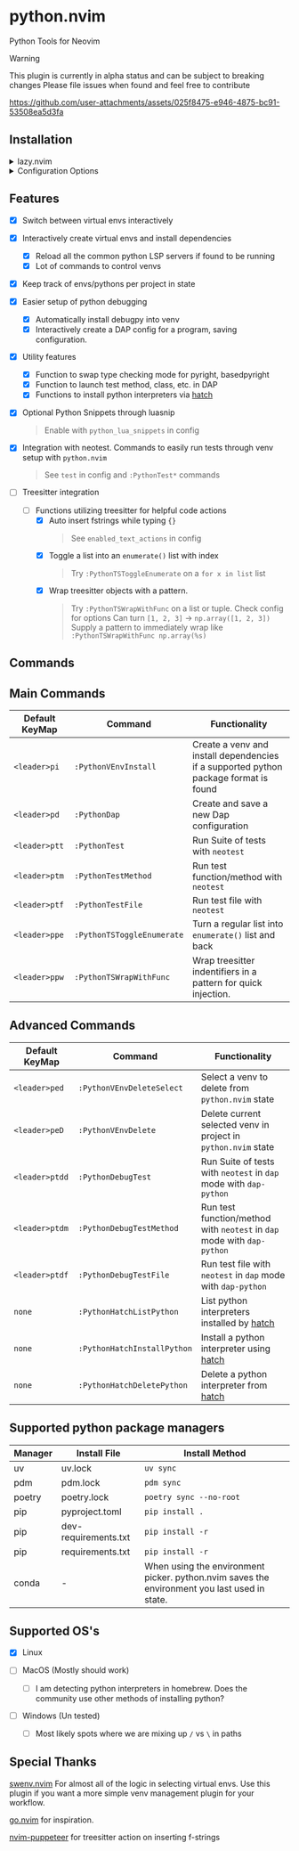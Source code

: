 # python.nvim

Python Tools for Neovim

> [!WARNING]
> This plugin is currently in alpha status and can be subject to breaking changes
> Please file issues when found and feel free to contribute

https://github.com/user-attachments/assets/025f8475-e946-4875-bc91-53508ea5d3fa

## Installation

<details>
<summary>lazy.nvim</summary>

**Example Config**

```lua
return {
  ---@module 'python'
  {
    "joshzcold/python.nvim",
    ---@type python.Config
    opts = { ---@diagnostic disable-line: missing-fields`
    }
  }
}
```

**Include Snippets** by enabling `python_lua_snippets` and adding LuaSnip as a dependency

```lua
return {
  ---@module 'python'
  {
    "joshzcold/python.nvim",
    ---@type python.Config
    opts = { ---@diagnostic disable-line: missing-fields`
        python_lua_snippets = true
    },
  }
}
```

</details>

<details>
<summary>Configuration Options</summary>

```lua
return {
  ---@module 'python'
  {
    "joshzcold/python.nvim",
    ---@type python.Config
    opts = {
        -- Should return a list of tables with a `name` and a `path` entry each.
        -- Gets the argument `venvs_path` set below.
        -- By default just lists the entries in `venvs_path`.
        ---@return VEnv[]
        get_venvs = function(venvs_path)
            return require('python.venv').get_venvs(venvs_path)
        end,
        -- Path for venvs picker
        venvs_path = vim.fn.expand('~/.virtualenvs'),
        -- Something to do after setting an environment
        post_set_venv = nil,
        -- base path for creating new venvs
        auto_create_venv_path = function(parent_dir)
            return vim.fs.joinpath(parent_dir, '.venv')
        end,
        -- Patterns for autocmd LspAttach that trigger the auto venv logic
        -- Add onto this list if you depend on venvs for other file types
        -- like .yaml, .yml for ansible
        auto_venv_lsp_attach_patterns = { "*.py" },

        -- Filetypes to activate commands for python.nvim
        command_setup_filetypes = { "python" },

        -- Load python.nvim python snippets
        python_lua_snippets = false,

        -- List of text actions to take on InsertLeave, TextChanged
        -- Put in empty table or nil to disable
        enabled_text_actions = {
            "f-strings" -- When inserting {}, put in an f-string
        },
        -- options with treesitter
        treesitter = {
            functions = {
            -- Wrap treesitter identifier under cursor using substitute_options
                wrapper = {
                    -- Substitute options for PythonTSWrapWithFunc
                    substitute_options = {
                    "np.array(%s)",
                    },
                    -- Look for tree-sitter types to wrap
                    find_types = {
                    "tuple", "string", "true", "false", "list", "call", "parenthesized_expression"
                    }
                }
            }
        },
        -- Adjust when enabled_text_actions is triggered
        enabled_text_actions_autocmd_events = { "InsertLeave" },

        -- Load python keymaps. Everything starting with <leader>p...
        keymaps = {
            -- following nvim_set_keymap() mode, lhs, rhs, opts
            mappings = {
            ['<leader>pv'] = { "n", "<cmd>PythonVEnvPick<cr>", { desc = "python.nvim: pick venv" } },
            ['<leader>pi'] = { "n", "<cmd>PythonVEnvInstall<cr>", { desc = "python.nvim: python venv install" } },
            ['<leader>pd'] = { "n", "<cmd>PythonDap<cr>", { desc = "python.nvim: python run debug program" } },

            -- Test Actions
            ['<leader>ptt'] = { "n", "<cmd>PythonTest<cr>", { desc = "python.nvim: python run test suite" } },
            ['<leader>ptm'] = { "n", "<cmd>PythonTestMethod<cr>", { desc = "python.nvim: python run test method" } },
            ['<leader>ptf'] = { "n", "<cmd>PythonTestFile<cr>", { desc = "python.nvim: python run test file" } },
            ['<leader>ptdd'] = { "n", "<cmd>PythonDebugTest<cr>", { desc = "python.nvim: run test suite in debug mode." } },
            ['<leader>ptdm'] = { "n", "<cmd>PythonDebugTestMethod<cr>", { desc = "python.nvim: run test method in debug mode." } },
            ['<leader>ptdf'] = { "n", "<cmd>PythonDebugTestFile<cr>", { desc = "python.nvim: run test file in debug mode." } },

            -- VEnv Actions
            ['<leader>ped'] = { "n", "<cmd>PythonVEnvDeleteSelect<cr>", { desc = "python.nvim: select and delete a known venv." } },
            ['<leader>peD'] = { "n", "<cmd>PythonVEnvDelete<cr>", { desc = "python.nvim: delete current venv set." } },

            -- Language Actions
            ['<leader>ppe'] = { "n", "<cmd>PythonTSToggleEnumerate<cr>", { desc = "python.nvim: turn list into enumerate" } },
            ['<leader>ppw'] = { "n", "<cmd>PythonTSWrapWithFunc<cr>", { desc = "python.nvim: wrap treesitter identifier with pattern" } },
            }
        },
        -- Settings regarding ui handling
        ui = {
            -- Amount of time to pause closing of ui after a finished task
            ui_close_timeout = 5000,
            -- zindex of new ui elements.
            zindex = 999,
            -- Default ui style for interfaces created by python.nvim
            ---@alias python_ui_default_style "'popup'|nil"
            default_ui_style = "popup",
            popup = {
            demensions = {
                width = "60",
                height = "25"
            }
            }
        },

        -- Tell neotest-python which test runner to use
        test = {
            test_runner = "pytest"
        }
    }
  }
}

```

</details>

## Features

- [x] Switch between virtual envs interactively
- [x] Interactively create virtual envs and install dependencies

  - [x] Reload all the common python LSP servers if found to be running
  - [x] Lot of commands to control venvs

- [x] Keep track of envs/pythons per project in state

- [x] Easier setup of python debugging

  - [x] Automatically install debugpy into venv
  - [x] Interactively create a DAP config for a program, saving configuration.

- [x] Utility features

  - [x] Function to swap type checking mode for pyright, basedpyright
  - [x] Function to launch test method, class, etc. in DAP
  - [x] Functions to install python interpreters via [hatch](https://hatch.pypa.io/latest/)

- [x] Optional Python Snippets through luasnip

  > Enable with `python_lua_snippets` in config

- [x] Integration with neotest. Commands to easily run tests through venv setup with `python.nvim`

  > See `test` in config and `:PythonTest*` commands

- [ ] Treesitter integration
  - [ ] Functions utilizing treesitter for helpful code actions
    - [x] Auto insert fstrings while typing `{}`
      > See `enabled_text_actions` in config
    - [x] Toggle a list into an `enumerate()` list with index
      > Try `:PythonTSToggleEnumerate` on a `for x in list` list
    - [x] Wrap treesitter objects with a pattern.
      > Try `:PythonTSWrapWithFunc` on a list or tuple. Check config for options
      > Can turn `[1, 2, 3]` -> `np.array([1, 2, 3])`
      > Supply a pattern to immediately wrap like `:PythonTSWrapWithFunc np.array(%s)`

## Commands

## Main Commands

| Default KeyMap | Command                    | Functionality                                                                        |
| -------------- | -------------------------- | ------------------------------------------------------------------------------------ |
| `<leader>pi`   | `:PythonVEnvInstall`       | Create a venv and install dependencies if a supported python package format is found |
| `<leader>pd`   | `:PythonDap`               | Create and save a new Dap configuration                                              |
| `<leader>ptt`  | `:PythonTest`              | Run Suite of tests with `neotest`                                                    |
| `<leader>ptm`  | `:PythonTestMethod`        | Run test function/method with `neotest`                                              |
| `<leader>ptf`  | `:PythonTestFile`          | Run test file with `neotest`                                                         |
| `<leader>ppe`  | `:PythonTSToggleEnumerate` | Turn a regular list into `enumerate()` list and back                                 |
| `<leader>ppw`  | `:PythonTSWrapWithFunc`    | Wrap treesitter indentifiers in a pattern for quick injection.                       |

## Advanced Commands

| Default KeyMap | Command                     | Functionality                                                                |
| -------------- | --------------------------- | ---------------------------------------------------------------------------- |
| `<leader>ped`  | `:PythonVEnvDeleteSelect`   | Select a venv to delete from `python.nvim` state                             |
| `<leader>peD`  | `:PythonVEnvDelete`         | Delete current selected venv in project in `python.nvim` state               |
| `<leader>ptdd` | `:PythonDebugTest`          | Run Suite of tests with `neotest` in `dap` mode with `dap-python`            |
| `<leader>ptdm` | `:PythonDebugTestMethod`    | Run test function/method with `neotest` in `dap` mode with `dap-python`      |
| `<leader>ptdf` | `:PythonDebugTestFile`      | Run test file with `neotest` in `dap` mode with `dap-python`                 |
| `none`         | `:PythonHatchListPython`    | List python interpreters installed by [hatch](https://hatch.pypa.io/latest/) |
| `none`         | `:PythonHatchInstallPython` | Install a python interpreter using [hatch](https://hatch.pypa.io/latest/)    |
| `none`         | `:PythonHatchDeletePython`  | Delete a python interpreter from [hatch](https://hatch.pypa.io/latest/)      |

## Supported python package managers

| Manager | Install File         | Install Method                                                                               |
| ------- | -------------------- | -------------------------------------------------------------------------------------------- |
| uv      | uv.lock              | `uv sync`                                                                                    |
| pdm     | pdm.lock             | `pdm sync`                                                                                   |
| poetry  | poetry.lock          | `poetry sync --no-root`                                                                      |
| pip     | pyproject.toml       | `pip install .`                                                                              |
| pip     | dev-requirements.txt | `pip install -r`                                                                             |
| pip     | requirements.txt     | `pip install -r`                                                                             |
| conda   | -                    | When using the environment picker. python.nvim saves the environment you last used in state. |

## Supported OS's

- [x] Linux

- [ ] MacOS (Mostly should work)

  - [ ] I am detecting python interpreters in homebrew. Does the community use other methods of installing python?

- [ ] Windows (Un tested)
  - [ ] Most likely spots where we are mixing up `/` vs `\` in paths

## Special Thanks

[swenv.nvim](https://github.com/AckslD/swenv.nvim) For almost all of the logic in selecting virtual envs.
Use this plugin if you want a more simple venv management plugin for your workflow.

[go.nvim](https://github.com/ray-x/go.nvim) for inspiration.

[nvim-puppeteer](https://github.com/chrisgrieser/nvim-puppeteer) for treesitter action on inserting f-strings
